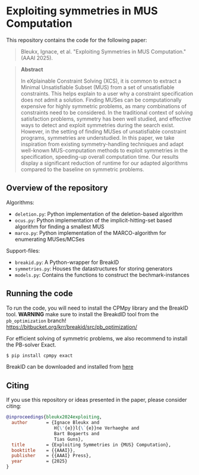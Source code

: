 # Exploiting symmetries in MUS Computation

This repository contains the code for the following paper:
> Bleukx, Ignace, et al. "Exploiting Symmetries in MUS Computation." (AAAI 2025).

> **Abstract**
> 
> In eXplainable Constraint Solving (XCS), it is common to
extract a Minimal Unsatisfiable Subset (MUS) from a set of
unsatisfiable constraints. This helps explain to a user why a
constraint specification does not admit a solution. Finding
MUSes can be computationally expensive for highly symmetric problems, as many combinations of constraints need
to be considered. In the traditional context of solving satisfaction problems, symmetry has been well studied, and effective
ways to detect and exploit symmetries during the search exist. However, in the setting of finding MUSes of unsatisfiable
constraint programs, symmetries are understudied. In this paper, we take inspiration from existing symmetry-handling
techniques and adapt well-known MUS-computation methods to exploit symmetries in the specification, speeding-up
overall computation time. Our results display a significant reduction of runtime for our adapted algorithms compared to
the baseline on symmetric problems.

## Overview of the repository
Algorithms:
- `deletion.py`: Python implementation of the deletion-based algorithm
- `ocus.py`: Python implementation of the implicit-hitting-set based algorithm for finding a smallest MUS
- `marco.py`: Python implementation of the MARCO-algorithm for enumerating MUSes/MCSes

Support-files:
- `breakid.py`: A Python-wrapper for BreakID
- `symmetries.py`: Houses the datastructures for storing generators
- `models.py`: Contains the functions to construct the bechmark-instances

## Running the code

To run  the code, you will need to install the CPMpy library and the BreakID tool.
**WARNING** make sure to install the BreakdID tool from the `pb_optimization` branch! 
https://bitbucket.org/krr/breakid/src/pb_optimization/

For efficient solving of symmetric problems, we also recommend to install the PB-solver Exact.

```bash
$ pip install cpmpy exact
```
BreakID can be downloaded and installed from [here](https://bitbucket.org/krr/breakid/src/master/)


## Citing
If you use this repository or ideas presented in the paper, please consider citing:
```bibtex
@inproceedings{bleukx2024exploiting,
  author       = {Ignace Bleukx and
                  H{\'{e}}l{\`{e}}ne Verhaeghe and
                  Bart Bogaerts and
                  Tias Guns},
  title        = {Exploiting Symmetries in {MUS} Computation},
  booktitle    = {{AAAI}},
  publisher    = {{AAAI} Press},
  year         = {2025}
}
```
